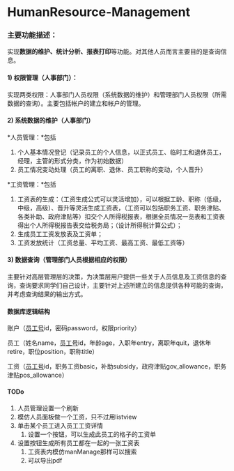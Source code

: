 # HumanResource-Management

### 主要功能描述：

实现**数据的维护、统计分析、报表打印**等功能。对其他人员而言主要目的是查询信息。

#### 1) **权限管理**（人事部门）：

实现两类权限：人事部门人员权限（系统数据的维护）和管理部门人员权限（所需数据的查询）。主要包括帐户的建立和帐户的管理。

#### 2)  **系统数据的维护**（人事部门）

*人员管理：*包括

1. 个人基本情况登记（记录员工的个人信息，以正式员工、临时工和退休员工，经理，主管的形式分类，作为初始数据）
2. 员工情况变动处理（员工的离职、退休、员工职称的变动，个人晋升）

*工资管理：*包括

1. 工资表的生成：（工资生成公式可以灵活增加），可以根据工龄、职称（低级，中级，高级）、晋升等灵活生成工资表，（工资可以包括职务工资、职务津贴、各类补助、政府津贴等）扣交个人所得税报表，根据全员情况一览表和工资表得出个人所得税报告表交给税务局；（设计所得税计算公式）；
2. 生成员工工资发放表及工资单；
3. 工资发放统计（工资总量、平均工资、最高工资、最低工资等）

#### 3)  **数据查询**（管理部门人员根据相应的权限）

主要针对高层管理层的决策，为决策层用户提供一些关于人员信息及工资信息的查询，查询要求同学们自己设计，主要针对上述所建立的信息提供各种可能的查询，并考虑查询结果的输出方式。



#### 数据库逻辑结构

账户（<u>员工号</u>id，密码password，权限priority）

员工（姓名name，<u>员工号</u>id，年龄age，入职年entry，离职年quit，退休年retire，职位position，职称title）

工资（<u>员工号</u>id，职务工资basic，补助subsidy，政府津贴gov_allowance，职务津贴pos_allowance）

#### TODo

1. 人员管理设置一个刷新
2. 模仿人员面板做一个工资，只不过用listview
3. 单击某个员工进入员工工资详情
   1. 设置一个按钮，可以生成此员工的格子的工资单
4. 设置按钮生成所有员工都在一起的一张工资表
   1. 工资表内模仿manManage那样可以搜索
   2. 可以导出pdf